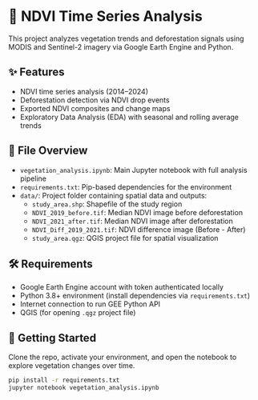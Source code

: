 # 🌿 NDVI Time Series Analysis

This project analyzes vegetation trends and deforestation signals using MODIS and Sentinel-2 imagery via Google Earth Engine and Python.

## ✨ Features

- NDVI time series analysis (2014–2024)
- Deforestation detection via NDVI drop events
- Exported NDVI composites and change maps
- Exploratory Data Analysis (EDA) with seasonal and rolling average trends

## 📁 File Overview

- `vegetation_analysis.ipynb`: Main Jupyter notebook with full analysis pipeline
- `requirements.txt`: Pip-based dependencies for the environment
- `data/`: Project folder containing spatial data and outputs:
  - `study_area.shp`: Shapefile of the study region
  - `NDVI_2019_before.tif`: Median NDVI image before deforestation
  - `NDVI_2021_after.tif`: Median NDVI image after deforestation
  - `NDVI_Diff_2019_2021.tif`: NDVI difference image (Before - After)
  - `study_area.qgz`: QGIS project file for spatial visualization

## 🛠 Requirements

- Google Earth Engine account with token authenticated locally
- Python 3.8+ environment (install dependencies via `requirements.txt`)
- Internet connection to run GEE Python API
- QGIS (for opening `.qgz` project file)

## 📌 Getting Started

Clone the repo, activate your environment, and open the notebook to explore vegetation changes over time.

```bash
pip install -r requirements.txt
jupyter notebook vegetation_analysis.ipynb

